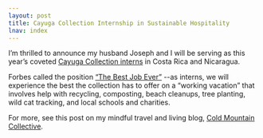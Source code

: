 ```yaml
---
layout: post
title: Cayuga Collection Internship in Sustainable Hospitality
lnav: index
---
```


I’m thrilled to announce my husband Joseph and I will be serving as this year’s coveted [Cayuga Collection interns](http://blog2.cayugaonline.com/cayuga-collections-interns-joseph-smolen-and-kaitlin-solimine/#.UaV14GT5n_l) in Costa Rica and Nicaragua.

Forbes called the position [“The Best Job Ever”](http://www.forbes.com/sites/janetrodgers/2013/03/08/rainforest-tour-at-lapa-rios-eco-resort-costa-rica/) --as interns, we will experience the best the collection has to offer on a “working vacation” that involves help with recycling, composting, beach cleanups, tree planting, wild cat tracking, and local schools and charities.

For more, see this post on my mindful travel and living blog, [Cold Mountain Collective](http://coldmountaincollective.com/2013/05/28/what-does-sustainable-luxury-travel-look-like/).
